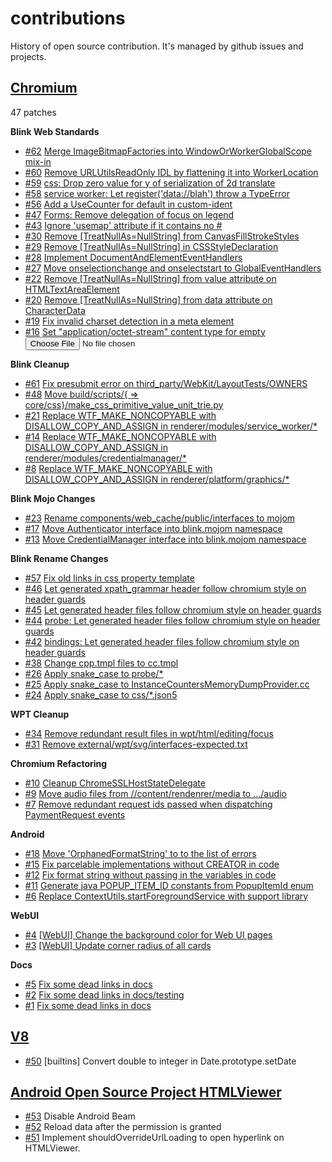 # contributions

History of open source contribution.
It's managed by github issues and projects.

## [Chromium](https://github.com/amoseui/contributions/projects/2) 
47 patches

**Blink Web Standards**
- [#62](https://github.com/amoseui/contributions/issues/62) [Merge ImageBitmapFactories into WindowOrWorkerGlobalScope mix-in](https://crrev.com/c/1349160)
- [#60](https://github.com/amoseui/contributions/issues/60) [Remove URLUtilsReadOnly IDL by flattening it into WorkerLocation](https://crrev.com/c/1339680)
- [#59](https://github.com/amoseui/contributions/issues/59) [css: Drop zero value for y of serialization of 2d translate](https://crrev.com/c/1337670)
- [#58](https://github.com/amoseui/contributions/issues/58) [service worker: Let register('data://blah') throw a TypeError](https://crrev.com/c/1189688)
- [#56](https://github.com/amoseui/contributions/issues/56) [Add a UseCounter for default in custom-ident](https://crrev.com/c/1325599)
- [#47](https://github.com/amoseui/contributions/issues/47) [Forms: Remove delegation of focus on legend](https://crrev.com/c/1304180)
- [#43](https://github.com/amoseui/contributions/issues/43) [Ignore 'usemap' attribute if it contains no #](https://crrev.com/c/1291190)
- [#30](https://github.com/amoseui/contributions/issues/30) [Remove [TreatNullAs=NullString] from CanvasFillStrokeStyles](https://crrev.com/c/1255083)
- [#29](https://github.com/amoseui/contributions/issues/29) [Remove [TreatNullAs=NullString] in CSSStyleDeclaration](https://crrev.com/c/1175589)
- [#28](https://github.com/amoseui/contributions/issues/28) [Implement DocumentAndElementEventHandlers](https://crrev.com/c/1253169)
- [#27](https://github.com/amoseui/contributions/issues/27) [Move onselectionchange and onselectstart to GlobalEventHandlers](https://crrev.com/c/1252225)
- [#22](https://github.com/amoseui/contributions/issues/22) [Remove [TreatNullAs=NullString] from value attribute on HTMLTextAreaElement](https://crrev.com/c/1230173)
- [#20](https://github.com/amoseui/contributions/issues/20) [Remove [TreatNullAs=NullString] from data attribute on CharacterData](https://crrev.com/c/1172308)
- [#19](https://github.com/amoseui/contributions/issues/19) [Fix invalid charset detection in a meta element](https://crrev.com/c/1172462)
- [#16](https://github.com/amoseui/contributions/issues/16) [Set "application/octet-stream" content type for empty <input type=file>](https://crrev.com/c/1140236)

**Blink Cleanup**
- [#61](https://github.com/amoseui/contributions/issues/61) [Fix presubmit error on third_party/WebKit/LayoutTests/OWNERS](https://crrev.com/c/1341440)
- [#48](https://github.com/amoseui/contributions/issues/48) [Move build/scripts/{ => core/css}/make_css_primitive_value_unit_trie.py](https://crrev.com/c/1309377)
- [#21](https://github.com/amoseui/contributions/issues/21) [Replace WTF_MAKE_NONCOPYABLE with DISALLOW_COPY_AND_ASSIGN in renderer/modules/service_worker/*](https://crrev.com/c/1221011)
- [#14](https://github.com/amoseui/contributions/issues/14) [Replace WTF_MAKE_NONCOPYABLE with DISALLOW_COPY_AND_ASSIGN in renderer/modules/credentialmanager/*](https://crrev.com/c/1138035)
- [#8](https://github.com/amoseui/contributions/issues/8) [Replace WTF_MAKE_NONCOPYABLE with DISALLOW_COPY_AND_ASSIGN in renderer/platform/graphics/*](https://crrev.com/c/1074607)

**Blink Mojo Changes**
- [#23](https://github.com/amoseui/contributions/issues/23) [Rename components/web_cache/public/interfaces to mojom](https://crrev.com/c/1229726)
- [#17](https://github.com/amoseui/contributions/issues/17) [Move Authenticator interface into blink.mojom namespace](https://crrev.com/c/1136341)
- [#13](https://github.com/amoseui/contributions/issues/13) [Move CredentialManager interface into blink.mojom namespace](https://crrev.com/c/1136341)


**Blink Rename Changes**
- [#57](https://github.com/amoseui/contributions/issues/57) [Fix old links in css property template](https://crrev.com/c/1333095)
- [#46](https://github.com/amoseui/contributions/issues/46) [Let generated xpath_grammar header follow chromium style on header guards](https://crrev.com/c/1293059)
- [#45](https://github.com/amoseui/contributions/issues/45) [Let generated header files follow chromium style on header guards](https://crrev.com/c/1292652)
- [#44](https://github.com/amoseui/contributions/issues/44) [probe: Let generated header files follow chromium style on header guards](https://crrev.com/c/1291192)
- [#42](https://github.com/amoseui/contributions/issues/42) [bindings: Let generated header files follow chromium style on header guards](https://crrev.com/c/1288167)
- [#38](https://github.com/amoseui/contributions/issues/38) [Change cpp.tmpl files to cc.tmpl](https://crrev.com/c/1278567)
- [#26](https://github.com/amoseui/contributions/issues/26) [Apply snake_case to probe/*](https://crrev.com/c/1235356)
- [#25](https://github.com/amoseui/contributions/issues/25) [Apply snake_case to InstanceCountersMemoryDumpProvider.cc](https://crrev.com/c/1235354)
- [#24](https://github.com/amoseui/contributions/issues/24) [Apply snake_case to css/*.json5](https://crrev.com/c/1230453)

**WPT Cleanup**
- [#34](https://github.com/amoseui/contributions/issues/34) [Remove redundant result files in wpt/html/editing/focus](https://crrev.com/c/1286027)
- [#31](https://github.com/amoseui/contributions/issues/31) [Remove external/wpt/svg/interfaces-expected.txt](https://crrev.com/c/1263637)

**Chromium Refactoring**
- [#10](https://github.com/amoseui/contributions/issues/10) [Cleanup ChromeSSLHostStateDelegate](https://crrev.com/c/1065955)
- [#9](https://github.com/amoseui/contributions/issues/9) [Move audio files from //content/rendenrer/media to .../audio](https://crrev.com/c/1036824)
- [#7](https://github.com/amoseui/contributions/issues/7) [Remove redundant request ids passed when dispatching PaymentRequest events](https://crrev.com/c/1071315)

**Android**
- [#18](https://github.com/amoseui/contributions/issues/18) [Move 'OrphanedFormatString' to to the list of errors](https://crrev.com/c/1134828)
- [#15](https://github.com/amoseui/contributions/issues/15) [Fix parcelable implementations without CREATOR in code](https://crrev.com/c/1135110)
- [#12](https://github.com/amoseui/contributions/issues/12) [Fix format string without passing in the variables in code](https://crrev.com/c/1134828)
- [#11](https://github.com/amoseui/contributions/issues/11) [Generate java POPUP_ITEM_ID constants from PopupItemId enum](https://crrev.com/c/1131355)
- [#6](https://github.com/amoseui/contributions/issues/6) [Replace ContextUtils.startForegroundService with support library](https://crrev.com/c/1065958)

**WebUI**
- [#4](https://github.com/amoseui/contributions/issues/4) [[WebUI] Change the background color for Web UI pages](https://crrev.com/c/1055029)
- [#3](https://github.com/amoseui/contributions/issues/3) [[WebUI] Update corner radius of all cards](https://crrev.com/c/1056928)

**Docs**
- [#5](https://github.com/amoseui/contributions/issues/5) [Fix some dead links in docs](https://crrev.com/c/1065956)
- [#2](https://github.com/amoseui/contributions/issues/2) [Fix some dead links in docs/testing](https://crrev.com/c/1049767)
- [#1](https://github.com/amoseui/contributions/issues/1) [Fix some dead links in docs](https://crrev.com/c/1029396)


## [V8](https://github.com/amoseui/contributions/projects/4)
- [#50](https://github.com/amoseui/contributions/issues/50) [builtins] Convert double to integer in Date.prototype.setDate


## [Android Open Source Project HTMLViewer](https://github.com/amoseui/contributions/projects/1)
- [#53](https://github.com/amoseui/contributions/issues/53) Disable Android Beam
- [#52](https://github.com/amoseui/contributions/issues/52) Reload data after the permission is granted
- [#51](https://github.com/amoseui/contributions/issues/51) Implement shouldOverrideUrlLoading to open hyperlink on HTMLViewer. 
